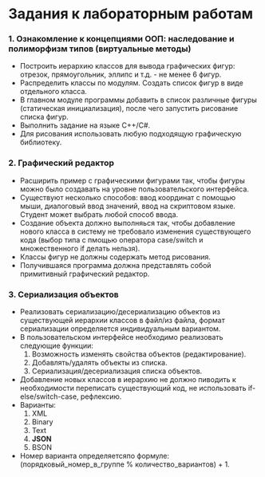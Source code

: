 ﻿# Задания к лабораторным работам

### 1. Ознакомление к концепциями ООП: наследование и полиморфизм типов (виртуальные методы)

* Построить иерархию классов для вывода графических фигур: отрезок, прямоугольник, эллипс и т.д. - не менее 6 фигур.
* Распределить классы по модулям. Создать список фигур  в виде отдельного класса.
* В главном модуле программы добавить в список различные фигуры (статическая инициализация), после чего запустить рисование списка фигур.
* Выполнить задание на языке C++/C#.
* Для рисования использовать любую подходящую графическую библиотеку.

### 2. Графический редактор

* Расширить пример с графическими фигурами так, чтобы фигуры можно было создавать на уровне пользовательского интерфейса.
* Существуют несколько способов: ввод координат с помощью мыши, диалоговый ввод значений, ввод на скриптовом языке. Студент может выбрать любой способ ввода.
* Создание объекта должно выполняься так, чтобы добавление нового класса в систему не требовало изменения существующего кода (выбор типа с пмощью оператора case/switch и множественного if делать нельзя).
* Классы фигур не должны содержать метод рисования.
* Получившаяся программа должна представлять собой примитивный графический редактор.

### 3. Сериализация объектов

* Реализовать сериализацию/десериализацию объектов из существующей иерархии классов в файл/из файла, формат сериализации определяется индивидуальным вариантом.
* В пользовательском интерфейсе необходимо реализовать следующие функции:
  1. Возможность изменять свойства объектов (редактирование).
  2. Добавлять/удалять объекты из списка.
  3. Сериализация/десериализация списка объектов.
* Добавление новых классов в иерархию не должно пиводить к необходимости переписать существующий код, не использовать if-else/switch-case, рефлексию.
* Варианты:
  1. XML
  2. Binary
  3. Text
  4. __JSON__
  5. BSON
* Номер варианта определяетсяпо формуле: (порядковый_номер_в_группе % количество_вариантов) + 1.

